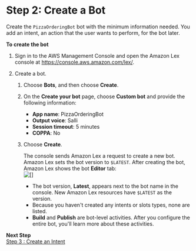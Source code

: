 # Step 2: Create a Bot<a name="ex2-step2"></a>

Create the `PizzaOrderingBot` bot with the minimum information needed\. You add an intent, an action that the user wants to perform, for the bot later\.

**To create the bot**

1. Sign in to the AWS Management Console and open the Amazon Lex console at [https://console\.aws\.amazon\.com/lex/](https://console.aws.amazon.com/lex/)\.

1. Create a bot\.

   1. Choose **Bots**, and then choose **Create**\. 

   1. On the **Create your bot** page, choose **Custom bot** and provide the following information:
      + **App name**: PizzaOrderingBot 
      + **Output voice**: Salli 
      + **Session timeout**: 5 minutes
      + **COPPA**: No

   1. Choose **Create**\. 

      The console sends Amazon Lex a request to create a new bot\. Amazon Lex sets the bot version to `$LATEST`\. After creating the bot, Amazon Lex shows the bot **Editor** tab:  
![\[\]](http://docs.aws.amazon.com/lex/latest/dg/images/gs1-20.png)
      + The bot version, **Latest**, appears next to the bot name in the console\. New Amazon Lex resources have `$LATEST` as the version\.
      + Because you haven't created any intents or slots types, none are listed\. 
      + **Build** and **Publish** are bot\-level activities\. After you configure the entire bot, you'll learn more about these activities\.

**Next Step**  
[Step 3 : Create an Intent](ex2-step3.md)